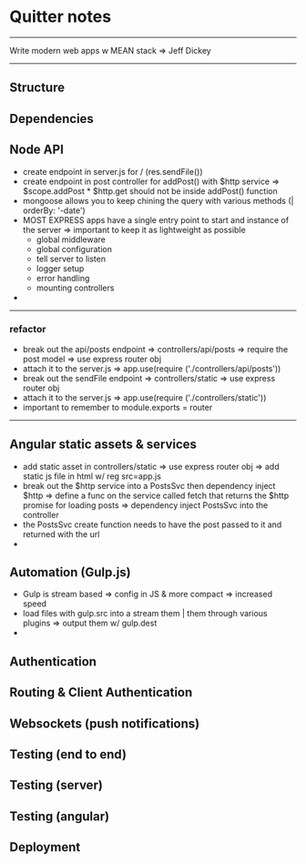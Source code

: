 # Quitter notes  

---  

Write modern web apps w MEAN stack => Jeff Dickey  

---

## Structure  

## Dependencies  

## Node API  
  
  * create endpoint in server.js for / (res.sendFile())
  * create endpoint in post controller for addPost() with $http service => $scope.addPost  * $http.get should not be inside addPost() function
  * mongoose allows you to keep chining the query with various methods (| orderBy: '-date')  
  * MOST EXPRESS apps have a single entry point to start and instance of the server => important to keep it as lightweight as possible  
    * global middleware  
    * global configuration  
    * tell server to listen  
    * logger setup  
    * error handling  
    * mounting controllers  
  * 

---  

### refactor  

  * break out the api/posts endpoint => controllers/api/posts => require the post model => use express router obj  
  * attach it to the server.js => app.use(require ('./controllers/api/posts'))  
  * break out the sendFile endpoint => controllers/static => use express router obj  
  * attach it to the server.js => app.use(require ('./controllers/static'))  
  * important to remember to module.exports = router  

---   

## Angular static assets & services  

  * add static asset in controllers/static => use express router obj => add static js file in html w/ reg src=app.js  
  * break out the $http service into a PostsSvc then dependency inject $http  => define a func on the service called fetch that returns the $http promise for loading posts => dependency inject PostsSvc into the controller  
  * the PostsSvc create function needs to have the post passed to it and returned with the url  
  * 

## Automation (Gulp.js)  

  * Gulp is stream based => config in JS & more compact  => increased speed  
  * load files with gulp.src into a stream them | them through various plugins => output them w/ gulp.dest  
  *  

## Authentication  

## Routing & Client Authentication  

## Websockets (push notifications)  

## Testing (end to end)  

## Testing (server)  

## Testing (angular)  

## Deployment  


